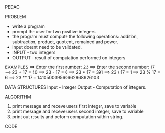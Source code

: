 PEDAC


PROBLEM
- write a program
- prompt the user for two positive integers
- the program must compute the following operations:
  addition, subtraction, product, quotient, remained and power. 
- input doesnt need to be validated.
- INPUT - two integers
- OUTPUT - result of computation performed on integers

EXAMPLES
==> Enter the first number:
23
==> Enter the second number:
17
==> 23 + 17 = 40
==> 23 - 17 = 6
==> 23 * 17 = 391
==> 23 / 17 = 1
==> 23 % 17 = 6
==> 23 ** 17 = 141050039560662968926103

DATA STRUCTURES
Input - Integer
Output - Computation of integers.

ALGORITHM
1. print message and receve users first integer, save to variable
2. print message and receve users second integer, save to variable
3. print out results and peform computation within string.

CODE